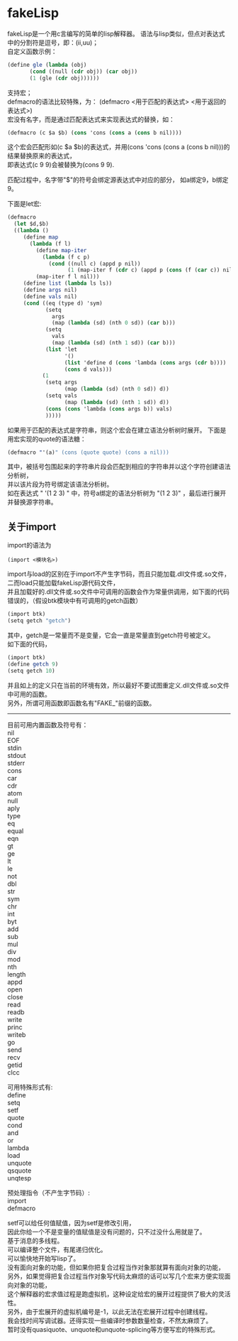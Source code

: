 # fakeLisp
fakeLisp是一个用c言编写的简单的lisp解释器。
语法与lisp类似，但点对表达式中的分割符是逗号，即：(ii,uu)；  
自定义函数示例：  

```scheme
(define gle (lambda (obj)  
       (cond ((null (cdr obj)) (car obj))  
       (1 (gle (cdr obj))))))  
```

支持宏；  
defmacro的语法比较特殊，为：
(defmacro <用于匹配的表达式> <用于返回的表达式>)  
宏没有名字，而是通过匹配表达式来实现表达式的替换，如：  
```scheme
(defmacro (c $a $b) (cons 'cons (cons a (cons b nil))))  
```
这个宏会匹配形如(c $a $b)的表达式，并用(cons 'cons (cons a (cons b nil)))的结果替换原来的表达式，  
即表达式(c 9 9)会被替换为(cons 9 9).  

匹配过程中，名字带"$"的符号会绑定源表达式中对应的部分，
如a绑定9，b绑定9。

下面是let宏:  
```scheme
(defmacro
  (let $d,$b)
  ((lambda ()
     (define map
       (lambda (f l)
         (define map-iter
           (lambda (f c p)
             (cond ((null c) (appd p nil))
                   (1 (map-iter f (cdr c) (appd p (cons (f (car c)) nil)))))))
         (map-iter f l nil)))
     (define list (lambda ls ls))
     (define args nil)
     (define vals nil)
     (cond ((eq (type d) 'sym)
            (setq
              args
              (map (lambda (sd) (nth 0 sd)) (car b)))
            (setq
              vals
              (map (lambda (sd) (nth 1 sd)) (car b)))
            (list 'let
                  '()
                  (list 'define d (cons 'lambda (cons args (cdr b))))
                  (cons d vals)))
           (1
            (setq args
                  (map (lambda (sd) (nth 0 sd)) d))
            (setq vals
                  (map (lambda (sd) (nth 1 sd)) d))
            (cons (cons 'lambda (cons args b)) vals)
            )))))  
```
如果用于匹配的表达式是字符串，则这个宏会在建立语法分析树时展开。
下面是用宏实现的quote的语法糖：
```scheme
(defmacro "'(a)" (cons (quote quote) (cons a nil)))
```
其中，被括号包围起来的字符串片段会匹配到相应的字符串并以这个字符创建语法分析树，  
并以该片段为符号绑定该语法分析树。  
如在表达式 " '(1 2 3) " 中，符号a绑定的语法分析树为 "(1 2 3)" ，最后进行展开并替换源字符串。

## 关于import

import的语法为

```
(import <模块名>)
```

import与load的区别在于import不产生字节码，而且只能加载.dll文件或.so文件，二而load只能加载fakeLisp源代码文件，  
并且加载好的.dll文件或.so文件中可调用的函数会作为常量供调用，如下面的代码错误的，（假设btk模块中有可调用的getch函数）  
```scheme
(import btk)
(setq getch "getch")
```
其中，getch是一常量而不是变量，它会一直是常量直到getch符号被定义。  
如下面的代码，  
```scheme
(import btk)
(define getch 9)
(setq getch 10)
```
并且如上的定义只在当前的环境有效，所以最好不要试图重定义.dll文件或.so文件中可用的函数。  
另外，所谓可用函数即函数名有\"FAKE_\"前缀的函数。

---
目前可用内置函数及符号有：  
nil  
EOF  
stdin  
stdout  
stderr  
cons  
car  
cdr  
atom  
null  
aply  
type  
eq  
equal  
eqn  
gt  
ge  
lt  
le  
not  
dbl  
str  
sym  
chr  
int  
byt  
add  
sub  
mul  
div  
mod  
nth  
length  
appd  
open  
close  
read  
readb  
write  
princ   
writeb  
go  
send  
recv  
getid  
clcc  

可用特殊形式有:  
define  
setq  
setf  
quote  
cond  
and  
or  
lambda  
load   
unquote  
qsquote  
unqtesp  

预处理指令（不产生字节码）:  
import  
defmacro  

setf可以给任何值赋值，因为setf是修改引用，  
因此你给一个不是变量的值赋值是没有问题的，只不过没什么用就是了。  
基于消息的多线程。  
可以编译整个文件，有尾递归优化。  
可以愉快地开始写lisp了。  
没有面向对象的功能，但如果你把复合过程当作对象那就算有面向对象的功能，  
另外，如果觉得把复合过程当作对象写代码太麻烦的话可以写几个宏来方便实现面向对象的功能，  
这个解释器的宏求值过程是跑虚拟机，这种设定给宏的展开过程提供了极大的灵活性。  
另外，由于宏展开的虚拟机编号是-1，以此无法在宏展开过程中创建线程。  
我会找时间写调试器。还得实现一些编译时参数数量检查，不然太麻烦了。  
暂时没有quasiquote、unquote和unquote-splicing等方便写宏的特殊形式。  
